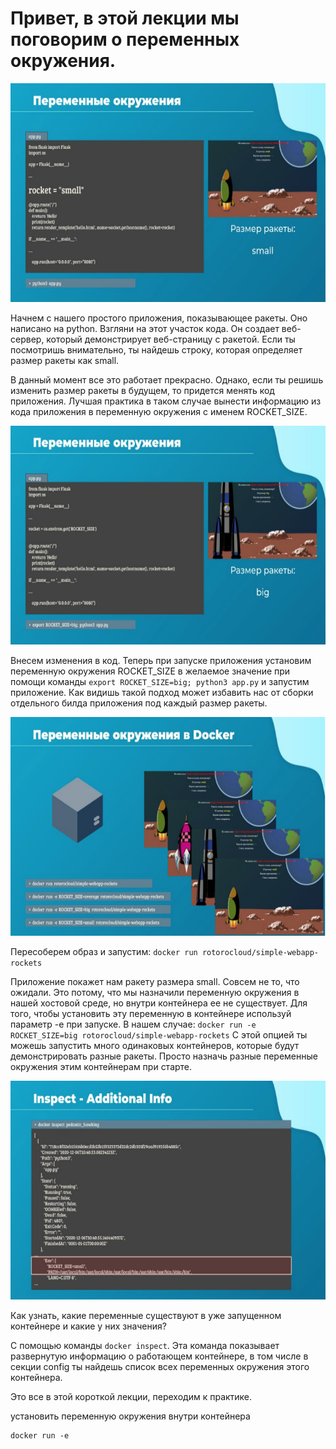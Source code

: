 # Привет, в этой лекции мы поговорим о переменных окружения.

<img src="img/env_vars.png" width="600" height="350" alt="environment variables">

Начнем с нашего простого приложения, показывающее ракеты. Оно написано на python. Взгляни на
этот участок кода. Он создает веб-сервер, который демонстрирует веб-страницу с ракетой. Если ты
посмотришь внимательно, ты найдешь строку, которая определяет размер ракеты как small.

В данный момент все это работает прекрасно. Однако, если ты решишь изменить размер ракеты в
будущем, то придется менять код приложения. Лучшая практика в таком случае вынести
информацию из кода приложения в переменную окружения с именем ROCKET_SIZE.

<img src="img/env_vars1.png" width="600" height="350" alt="environment variables">

Внесем изменения в код. Теперь при запуске приложения установим переменную окружения
ROCKET_SIZE в желаемое значение при помощи команды `export ROCKET_SIZE=big; python3 app.py` и
запустим приложение. Как видишь такой подход может избавить нас от сборки отдельного билда
приложения под каждый размер ракеты.

<img src="img/env_vars_in_docker.png" width="600" height="350" alt="environment variables in docker">

Пересоберем образ и запустим: `docker run rotorocloud/simple-webapp-rockets`

Приложение покажет нам ракету размера small. Совсем не то, что ожидали. Это потому, что мы
назначили переменную окружения в нашей хостовой среде, но внутри контейнера ее не существует.
Для того, чтобы установить эту переменную в контейнере используй параметр -e при запуске.
В нашем случае: `docker run -e ROCKET_SIZE=big rotorocloud/simple-webapp-rockets`
С этой опцией ты можешь запустить много одинаковых контейнеров, которые будут
демонстрировать разные ракеты. Просто назначь разные переменные окружения этим
контейнерам при старте.

<img src="img/docker_inspect.png" width="600" height="350" alt="docker inspect">

Как узнать, какие переменные существуют в уже запущенном контейнере и какие у них значения?

С помощью команды `docker inspect`. Эта команда показывает развернутую информацию о
работающем контейнере, в том числе в секции config ты найдешь список всех переменных
окружения этого контейнера.

Это все в этой короткой лекции, переходим к практике.

установить переменную окружения внутри контейнера
```docker
docker run -e
```
